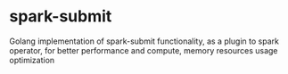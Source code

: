 # spark-submit
Golang implementation of spark-submit functionality, as a plugin to spark operator, for better performance and compute, memory resources usage optimization
